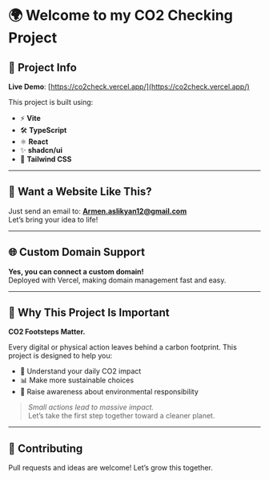 
# 🌍 Welcome to my CO2 Checking Project

## 🔗 Project Info

**Live Demo**: [https://co2check.vercel.app/](https://co2check.vercel.app/)

This project is built using:

- ⚡ **Vite**
- 🛠️ **TypeScript**
- ⚛️ **React**
- ✨ **shadcn/ui**
- 🎨 **Tailwind CSS**

---

## 📩 Want a Website Like This?

Just send an email to: **Armen.aslikyan12@gmail.com**  
Let’s bring your idea to life!

---

## 🌐 Custom Domain Support

**Yes, you can connect a custom domain!**  
Deployed with Vercel, making domain management fast and easy.

---

## 🚨 Why This Project Is Important

**CO2 Footsteps Matter.**

Every digital or physical action leaves behind a carbon footprint. This project is designed to help you:

- 🌱 Understand your daily CO2 impact  
- 📊 Make more sustainable choices  
- 🧠 Raise awareness about environmental responsibility

> _Small actions lead to massive impact._  
> Let’s take the first step together toward a cleaner planet.

---

## 🙌 Contributing

Pull requests and ideas are welcome! Let’s grow this together.
